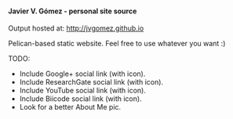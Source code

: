 #### Javier V. Gómez - personal site source

Output hosted at:
http://jvgomez.github.io

Pelican-based static website. Feel free to use whatever you want :)

TODO:
- Include Google+ social link (with icon).
- Include ResearchGate social link (with icon).
- Include YouTube social link (with icon).
- Include Biicode social link (with icon).
- Look for a better About Me pic.